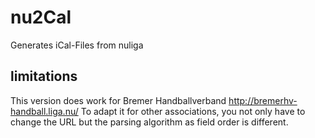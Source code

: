 # nu2Cal
Generates iCal-Files from nuliga
## limitations
This version does work for Bremer Handballverband http://bremerhv-handball.liga.nu/
To adapt it for other associations, you not only have to change the URL but the parsing algorithm as field order is different.
